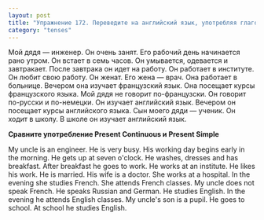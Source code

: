 ```yaml
---
layout: post
title: "Упражнение 172. Переведите на английский язык, употребляя глаголы в Present Simple."
category: "tenses"
---
```

<section class="question">
Мой дядя — инженер. Он очень занят. Его рабочий день начинается рано утром. Он встает в семь часов. Он умывается, одевается и завтракает. После завтрака он идет на работу. Он работает в институте. Он любит свою работу. Он женат. Его жена — врач. Она работает в больнице. Вечером она изучает французский язык. Она посещает курсы французского языка. Мой дядя не говорит по-французски. Он говорит по-русски и по-немецки. Он изучает английский язык. Вечером он посещает курсы английского языка. Сын моего дяди — ученик. Он ходит в школу. В школе он изучает английский язык.
<p></p>
<b>Сравните употребление Present Continuous и Present Simple</b>
<p></p>
</section>

<section class="answer">
My uncle is an engineer. He is very busy. His working day begins early in the morning. He gets up at seven o'clock. He washes, dresses and has breakfast. After breakfast he goes to work. He works at an institute. He likes his work. He is married. His wife is a doctor. She works at a hospital. In the evening she studies French. She attends French classes. My uncle does not speak French. He speaks Russian and German. He studies English. In the evening he attends English classes. My uncle's son is a pupil. He goes to school. At school he studies English.
</section>
